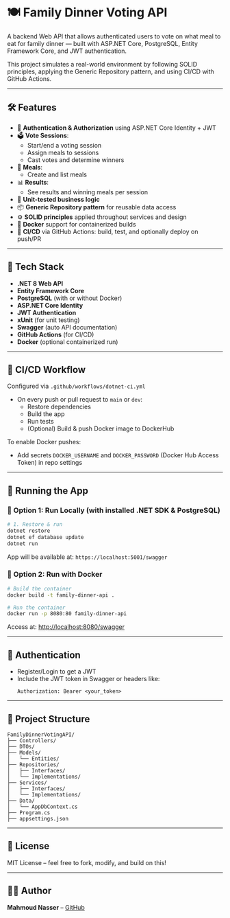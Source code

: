 
# 🍽️ Family Dinner Voting API

A backend Web API that allows authenticated users to vote on what meal to eat for family dinner — built with ASP.NET Core, PostgreSQL, Entity Framework Core, and JWT authentication.

This project simulates a real-world environment by following SOLID principles, applying the Generic Repository pattern, and using CI/CD with GitHub Actions.

---

## 🛠️ Features

- 👤 **Authentication & Authorization** using ASP.NET Core Identity + JWT
- 🗳️ **Vote Sessions**:
  - Start/end a voting session
  - Assign meals to sessions
  - Cast votes and determine winners
- 🍛 **Meals**:
  - Create and list meals
- 📊 **Results**:
  - See results and winning meals per session
- 🧪 **Unit-tested business logic**
- 📦 **Generic Repository pattern** for reusable data access
- ⚙️ **SOLID principles** applied throughout services and design
- 🐳 **Docker** support for containerized builds
- 🔁 **CI/CD** via GitHub Actions: build, test, and optionally deploy on push/PR

---

## 🧩 Tech Stack

- **.NET 8 Web API**
- **Entity Framework Core**
- **PostgreSQL** (with or without Docker)
- **ASP.NET Core Identity**
- **JWT Authentication**
- **xUnit** (for unit testing)
- **Swagger** (auto API documentation)
- **GitHub Actions** (for CI/CD)
- **Docker** (optional containerized run)

---

## 🧪 CI/CD Workflow

Configured via `.github/workflows/dotnet-ci.yml`

- On every push or pull request to `main` or `dev`:
  - Restore dependencies
  - Build the app
  - Run tests
  - (Optional) Build & push Docker image to DockerHub

To enable Docker pushes:
- Add secrets `DOCKER_USERNAME` and `DOCKER_PASSWORD` (Docker Hub Access Token) in repo settings

---

## 🚀 Running the App

### 🔹 Option 1: Run Locally (with installed .NET SDK & PostgreSQL)

```bash
# 1. Restore & run
dotnet restore
dotnet ef database update
dotnet run
```

App will be available at: `https://localhost:5001/swagger`

### 🔹 Option 2: Run with Docker

```bash
# Build the container
docker build -t family-dinner-api .

# Run the container
docker run -p 8080:80 family-dinner-api
```

Access at: [http://localhost:8080/swagger](http://localhost:8080/swagger)

---

## 🔐 Authentication

- Register/Login to get a JWT
- Include the JWT token in Swagger or headers like:
  ```
  Authorization: Bearer <your_token>
  ```

---

## 📁 Project Structure

```
FamilyDinnerVotingAPI/
├── Controllers/
├── DTOs/
├── Models/
│   └── Entities/
├── Repositories/
│   ├── Interfaces/
│   └── Implementations/
├── Services/
│   ├── Interfaces/
│   └── Implementations/
├── Data/
│   └── AppDbContext.cs
├── Program.cs
├── appsettings.json
```

---

## 📜 License

MIT License – feel free to fork, modify, and build on this!

---

## 👨‍💻 Author

**Mahmoud Nasser** – [GitHub](https://github.com/mahmoudnasser2)
